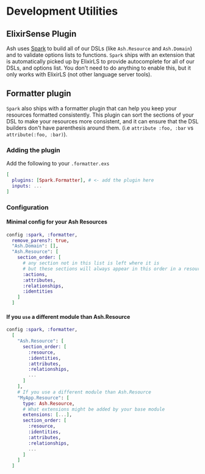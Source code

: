 # Development Utilities

## ElixirSense Plugin

Ash uses [Spark](https://hexdocs.pm/spark) to build all of our DSLs (like `Ash.Resource` and `Ash.Domain`) and to validate options lists to functions. `Spark` ships with an extension that is automatically picked up by ElixirLS to provide autocomplete for all of our DSLs, and options list. You don't need to do anything to enable this, but it only works with ElixirLS (not other language server tools).

## Formatter plugin

`Spark` also ships with a formatter plugin that can help you keep your resources formatted consistently. This plugin can sort the sections of your DSL to make your resources more consistent, and it can ensure that the DSL builders don't have parenthesis around them. (i.e `attribute :foo, :bar` vs `attribute(:foo, :bar)`).

### Adding the plugin

Add the following to your `.formatter.exs`

```elixir
[
  plugins: [Spark.Formatter], # <- add the plugin here
  inputs: ...
]
```

### Configuration

#### Minimal config for your Ash Resources

```elixir
config :spark, :formatter,
  remove_parens?: true,
  "Ash.Domain": [],
  "Ash.Resource": [
    section_order: [
      # any section not in this list is left where it is
      # but these sections will always appear in this order in a resource
      :actions,
      :attributes,
      :relationships,
      :identities
    ]
  ]
```

#### If you `use` a different module than Ash.Resource

```elixir
config :spark, :formatter,
  [
    "Ash.Resource": [
      section_order: [
        :resource,
        :identities,
        :attributes,
        :relationships,
        ...
      ]
    ],
    # If you use a different module than Ash.Resource
    "MyApp.Resource": [
      type: Ash.Resource,
      # What extensions might be added by your base module
      extensions: [...],
      section_order: [
        :resource,
        :identities,
        :attributes,
        :relationships,
        ...
      ]
    ]
  ]
```

